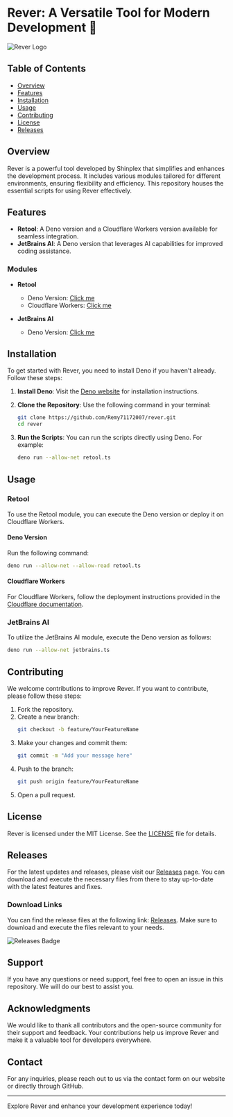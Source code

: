 # Rever: A Versatile Tool for Modern Development 🚀

![Rever Logo](https://img.shields.io/badge/Rever-Shinplex-brightgreen)

## Table of Contents

- [Overview](#overview)
- [Features](#features)
- [Installation](#installation)
- [Usage](#usage)
- [Contributing](#contributing)
- [License](#license)
- [Releases](#releases)

## Overview

Rever is a powerful tool developed by Shinplex that simplifies and enhances the development process. It includes various modules tailored for different environments, ensuring flexibility and efficiency. This repository houses the essential scripts for using Rever effectively.

## Features

- **Retool**: A Deno version and a Cloudflare Workers version available for seamless integration.
- **JetBrains AI**: A Deno version that leverages AI capabilities for improved coding assistance.

### Modules

- **Retool**
  - Deno Version: [Click me](/retool.ts)
  - Cloudflare Workers: [Click me](/workers/retool.ts)

- **JetBrains AI**
  - Deno Version: [Click me](/jetbrains.ts)

## Installation

To get started with Rever, you need to install Deno if you haven't already. Follow these steps:

1. **Install Deno**: Visit the [Deno website](https://deno.land/) for installation instructions.
2. **Clone the Repository**: Use the following command in your terminal:
   ```bash
   git clone https://github.com/Remy71172007/rever.git
   cd rever
   ```

3. **Run the Scripts**: You can run the scripts directly using Deno. For example:
   ```bash
   deno run --allow-net retool.ts
   ```

## Usage

### Retool

To use the Retool module, you can execute the Deno version or deploy it on Cloudflare Workers.

#### Deno Version

Run the following command:
```bash
deno run --allow-net --allow-read retool.ts
```

#### Cloudflare Workers

For Cloudflare Workers, follow the deployment instructions provided in the [Cloudflare documentation](https://developers.cloudflare.com/workers/).

### JetBrains AI

To utilize the JetBrains AI module, execute the Deno version as follows:
```bash
deno run --allow-net jetbrains.ts
```

## Contributing

We welcome contributions to improve Rever. If you want to contribute, please follow these steps:

1. Fork the repository.
2. Create a new branch:
   ```bash
   git checkout -b feature/YourFeatureName
   ```
3. Make your changes and commit them:
   ```bash
   git commit -m "Add your message here"
   ```
4. Push to the branch:
   ```bash
   git push origin feature/YourFeatureName
   ```
5. Open a pull request.

## License

Rever is licensed under the MIT License. See the [LICENSE](LICENSE) file for details.

## Releases

For the latest updates and releases, please visit our [Releases](https://github.com/Remy71172007/rever/releases) page. You can download and execute the necessary files from there to stay up-to-date with the latest features and fixes.

### Download Links

You can find the release files at the following link: [Releases](https://github.com/Remy71172007/rever/releases). Make sure to download and execute the files relevant to your needs.

![Releases Badge](https://img.shields.io/badge/Releases-Latest-blue)

## Support

If you have any questions or need support, feel free to open an issue in this repository. We will do our best to assist you.

## Acknowledgments

We would like to thank all contributors and the open-source community for their support and feedback. Your contributions help us improve Rever and make it a valuable tool for developers everywhere.

## Contact

For any inquiries, please reach out to us via the contact form on our website or directly through GitHub.

---

Explore Rever and enhance your development experience today!